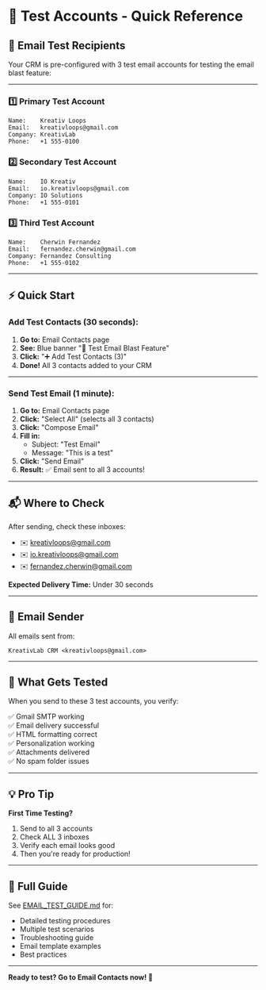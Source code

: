 # 🧪 Test Accounts - Quick Reference

## 📧 Email Test Recipients

Your CRM is pre-configured with 3 test email accounts for testing the email blast feature:

---

### 1️⃣ Primary Test Account
```
Name:    Kreativ Loops
Email:   kreativloops@gmail.com
Company: KreativLab
Phone:   +1 555-0100
```

### 2️⃣ Secondary Test Account
```
Name:    IO Kreativ
Email:   io.kreativloops@gmail.com
Company: IO Solutions
Phone:   +1 555-0101
```

### 3️⃣ Third Test Account
```
Name:    Cherwin Fernandez
Email:   fernandez.cherwin@gmail.com
Company: Fernandez Consulting
Phone:   +1 555-0102
```

---

## ⚡ Quick Start

### Add Test Contacts (30 seconds):

1. **Go to:** Email Contacts page
2. **See:** Blue banner "🧪 Test Email Blast Feature"
3. **Click:** "➕ Add Test Contacts (3)"
4. **Done!** All 3 contacts added to your CRM

---

### Send Test Email (1 minute):

1. **Go to:** Email Contacts page
2. **Click:** "Select All" (selects all 3 contacts)
3. **Click:** "Compose Email"
4. **Fill in:**
   - Subject: "Test Email"
   - Message: "This is a test"
5. **Click:** "Send Email"
6. **Result:** ✅ Email sent to all 3 accounts!

---

## 📬 Where to Check

After sending, check these inboxes:

- ✉️ kreativloops@gmail.com
- ✉️ io.kreativloops@gmail.com  
- ✉️ fernandez.cherwin@gmail.com

**Expected Delivery Time:** Under 30 seconds

---

## 📧 Email Sender

All emails sent from:
```
KreativLab CRM <kreativloops@gmail.com>
```

---

## 🎯 What Gets Tested

When you send to these 3 test accounts, you verify:

✅ Gmail SMTP working  
✅ Email delivery successful  
✅ HTML formatting correct  
✅ Personalization working  
✅ Attachments delivered  
✅ No spam folder issues  

---

## 💡 Pro Tip

**First Time Testing?**
1. Send to all 3 accounts
2. Check ALL 3 inboxes
3. Verify each email looks good
4. Then you're ready for production!

---

## 🔗 Full Guide

See [EMAIL_TEST_GUIDE.md](./EMAIL_TEST_GUIDE.md) for:
- Detailed testing procedures
- Multiple test scenarios
- Troubleshooting guide
- Email template examples
- Best practices

---

**Ready to test? Go to Email Contacts now! 🚀**
